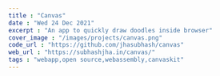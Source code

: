 ```yaml
---
title : "Canvas"
date : "Wed 24 Dec 2021"
excerpt : "An app to quickly draw doodles inside browser"
cover_image : "/images/projects/canvas.png"
code_url : "https://github.com/jhasubhash/canvas"
web_url : "https://subhashjha.in/canvas/"
tags : "webapp,open source,webassembly,canvaskit"
--- 
```

